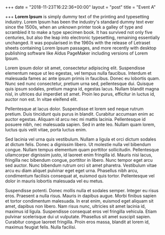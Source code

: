 +++
date = "2018-11-23T16:22:36+00:00"
layout = "post"
title = "Event A"

+++
**Lorem Ipsum** is simply dummy text of the printing and typesetting industry. Lorem Ipsum has been the industry's standard dummy text ever since the 1500s, when an unknown printer took a galley of type and scrambled it to make a type specimen book. It has survived not only five centuries, but also the leap into electronic typesetting, remaining essentially unchanged. It was popularised in the 1960s with the release of Letraset sheets containing Lorem Ipsum passages, and more recently with desktop publishing software like Aldus PageMaker including versions of Lorem Ipsum.  

Lorem ipsum dolor sit amet, consectetur adipiscing elit. Suspendisse elementum neque ut leo egestas, vel tempus nulla faucibus. Interdum et malesuada fames ac ante ipsum primis in faucibus. Donec eu lobortis quam. Nunc sed nunc consectetur, pretium urna sed, pellentesque dui. Quisque quis ipsum sodales, pretium magna id, egestas lacus. Nullam blandit magna nisl, in ultrices dui imperdiet sit amet. Proin leo purus, efficitur in luctus id, auctor non est. In vitae eleifend elit.

Pellentesque at lacus dolor. Suspendisse et lorem sed neque rutrum pretium. Duis tincidunt quis purus in blandit. Curabitur accumsan enim ac auctor egestas. Aliquam id arcu nec mi mattis lacinia. Pellentesque id posuere nibh, nec malesuada sapien. Sed in ante leo. Nullam quam lorem, luctus quis velit vitae, porta luctus enim.

Sed lacinia vel urna quis vestibulum. Nullam a ligula et orci dictum sodales at dictum felis. Donec a dignissim libero. Ut molestie nulla vel bibendum congue. Nullam tempus elementum quam porttitor sollicitudin. Pellentesque ullamcorper dignissim justo, id laoreet enim fringilla id. Mauris nisi lacus, fringilla nec bibendum congue, porttitor in libero. Nunc tempor eget arcu sed auctor. Nunc bibendum rutrum orci sit amet pharetra. Vestibulum vitae arcu eu diam aliquet pulvinar eget eget urna. Phasellus nibh arcu, condimentum facilisis consequat at, euismod quis tortor. Pellentesque vel dolor in mauris lobortis malesuada vel eu metus.

Suspendisse potenti. Donec mollis nulla et sodales semper. Integer eu risus eros. Praesent a nulla risus. Mauris in dapibus augue. Morbi finibus sapien et tortor condimentum malesuada. In erat enim, euismod eget aliquam sit amet, dapibus non libero. Nam risus nunc, ultricies sit amet lacinia id, maximus id ligula. Suspendisse consequat eros vel fringilla vehicula. Etiam pulvinar scelerisque dui ut vulputate. Phasellus sit amet suscipit sapien. Curabitur congue laoreet fringilla. Proin eros massa, blandit at lorem id, maximus feugiat felis. Nulla facilisi.